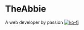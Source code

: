 # TheAbbie
A web developer by passion
[![ko-fi](https://www.ko-fi.com/img/githubbutton_sm.svg)](https://ko-fi.com/K3K31DJFA)

